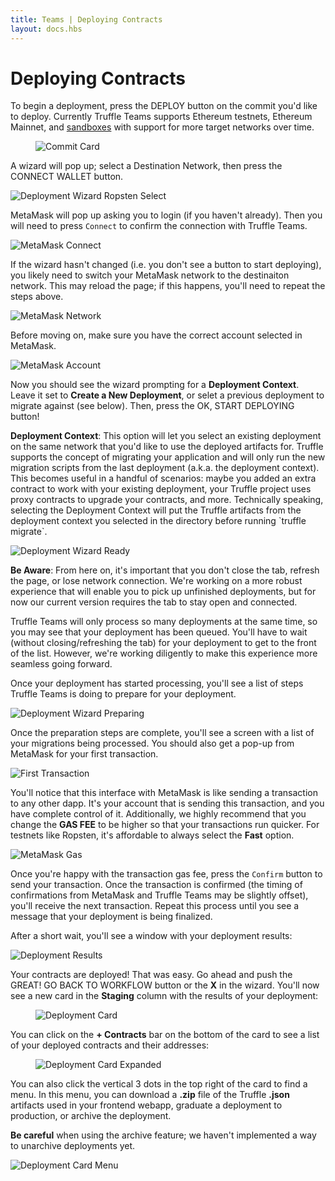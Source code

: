 ```yaml
---
title: Teams | Deploying Contracts
layout: docs.hbs
---
```

# Deploying Contracts

To begin a deployment, press the <span class="inline-button">DEPLOY <i class="far fa-parachute-box"></i></span> button on the commit you'd like to deploy. Currently Truffle Teams supports Ethereum testnets, Ethereum Mainnet, and [sandboxes](/docs/teams/deployments/sandboxes) with support for more target networks over time.

<figure>
  <img class="mb-5" src="/img/docs/teams/commit-card.png" alt="Commit Card">
</figure>

A wizard will pop up; select a Destination Network, then press the <span class="inline-button">CONNECT WALLET</span> button.

![Deployment Wizard Ropsten Select](/img/tutorials/learn-how-to-deploy-with-truffle-teams/deployment-wizard-ropsten-select.png)

MetaMask will pop up asking you to login (if you haven't already). Then you will need to press `Connect` to confirm the connection with Truffle Teams.

![MetaMask Connect](/img/tutorials/learn-how-to-deploy-with-truffle-teams/metamask-connect.png)

If the wizard hasn't changed (i.e. you don't see a button to start deploying), you likely need to switch your MetaMask network to the destinaiton network. This may reload the page; if this happens, you'll need to repeat the steps above.

![MetaMask Network](/img/tutorials/learn-how-to-deploy-with-truffle-teams/metamask-network.png)

Before moving on, make sure you have the correct account selected in MetaMask.

![MetaMask Account](/img/tutorials/learn-how-to-deploy-with-truffle-teams/metamask-account.png)

Now you should see the wizard prompting for a **Deployment Context**. Leave it set to **Create a New Deployment**, or selet a previous deployment to migrate against (see below). Then, press the <span class="inline-button">OK, START DEPLOYING</span> button!

<p class="alert alert-info">
<strong><i class="far fa-info-circle"></i> Deployment Context</strong>: This option will let you select an existing deployment on the same network that you'd like to use the deployed artifacts for. Truffle supports the concept of migrating your application and will only run the new migration scripts from the last deployment (a.k.a. the deployment context). This becomes useful in a handful of scenarios: maybe you added an extra contract to work with your existing deployment, your Truffle project uses proxy contracts to upgrade your contracts, and more. Technically speaking, selecting the Deployment Context will put the Truffle artifacts from the deployment context you selected in the directory before running `truffle migrate`.
</p>

![Deployment Wizard Ready](/img/tutorials/learn-how-to-deploy-with-truffle-teams/deployment-wizard-ready.png)

<p class="alert alert-warning">
<strong><i class="far fa-exclamation-triangle"></i> Be Aware</strong>: From here on, it's important that you don't close the tab, refresh the page, or lose network connection. We're working on a more robust experience that will enable you to pick up unfinished deployments, but for now our current version requires the tab to stay open and connected.
</p>

Truffle Teams will only process so many deployments at the same time, so you may see that your deployment has been queued. You'll have to wait (without closing/refreshing the tab) for your deployment to get to the front of the list. However, we're working diligently to make this experience more seamless going forward.

Once your deployment has started processing, you'll see a list of steps Truffle Teams is doing to prepare for your deployment.

![Deployment Wizard Preparing](/img/tutorials/learn-how-to-deploy-with-truffle-teams/deployment-wizard-preparing.png)

Once the preparation steps are complete, you'll see a screen with a list of your migrations being processed. You should also get a pop-up from MetaMask for your first transaction.

![First Transaction](/img/tutorials/learn-how-to-deploy-with-truffle-teams/first-transaction.png)

You'll notice that this interface with MetaMask is like sending a transaction to any other dapp. It's your account that is sending this transaction, and you have complete control of it. Additionally, we highly recommend that you change the **GAS FEE** to be higher so that your transactions run quicker. For testnets like Ropsten, it's affordable to always select the **Fast** option.

![MetaMask Gas](/img/tutorials/learn-how-to-deploy-with-truffle-teams/metamask-gas.png)

Once you're happy with the transaction gas fee, press the `Confirm` button to send your transaction. Once the transaction is confirmed (the timing of confirmations from MetaMask and Truffle Teams may be slightly offset), you'll receive the next transaction. Repeat this process until you see a message that your deployment is being finalized.

After a short wait, you'll see a window with your deployment results:

![Deployment Results](/img/tutorials/learn-how-to-deploy-with-truffle-teams/deployment-results.png)

Your contracts are deployed! That was easy. Go ahead and push the <span class="inline-button">GREAT! GO BACK TO WORKFLOW</span> button or the **X** in the wizard. You'll now see a new card in the **Staging** column with the results of your deployment:

<figure>
  <img class="mb-5" src="/img/docs/teams/deployment-card.png" alt="Deployment Card">
</figure>

You can click on the **+ Contracts** bar on the bottom of the card to see a list of your deployed contracts and their addresses:

<figure>
  <img class="mb-5" src="/img/docs/teams/deployment-card-expanded.png" alt="Deployment Card Expanded">
</figure>

You can also click the vertical 3 dots in the top right of the card to find a menu. In this menu, you can download a **.zip** file of the Truffle **.json** artifacts used in your frontend webapp, graduate a deployment to production, or archive the deployment.

<p class="alert alert-warning">
<strong><i class="far fa-exclamation-triangle"></i> Be careful</strong> when using the archive feature; we haven't implemented a way to unarchive deployments yet.
</p>

![Deployment Card Menu](/img/tutorials/learn-how-to-deploy-with-truffle-teams/deployment-card-menu.png)